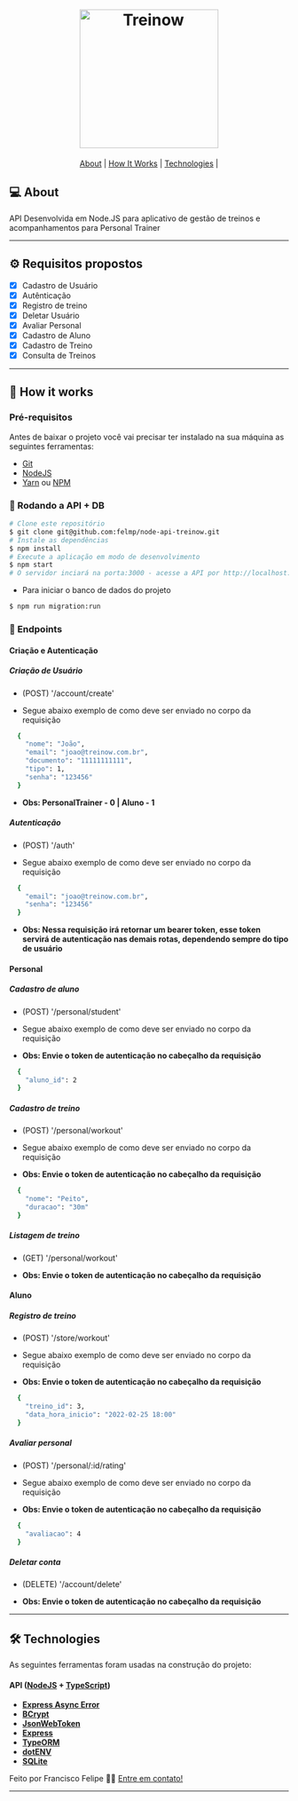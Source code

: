 <h1 align="center">
    <img alt="Treinow" title="" src="https://imgbox.com/fYyoWo4t" width="250px" />
</h1>

<p align="center">
 <a href="#-about">About</a> |
 <!-- <a href="#-funcionalidades">Funcionalidades</a> | -->
 <a href="#-how-it-works">How It Works</a> | 
 <a href="#-technologies">Technologies</a> | 
</p>


## 💻 About

API Desenvolvida em Node.JS para aplicativo de gestão de treinos e acompanhamentos para Personal Trainer

---

## ⚙️ Requisitos propostos
- [x] Cadastro de Usuário
- [x] Autênticação
- [x] Registro de treino
- [x] Deletar Usuário
- [x] Avaliar Personal
- [x] Cadastro de Aluno
- [x] Cadastro de Treino
- [x] Consulta de Treinos

---

## 🚀 How it works

### Pré-requisitos

Antes de baixar o projeto você vai precisar ter instalado na sua máquina as seguintes ferramentas:

* [Git](https://git-scm.com)
* [NodeJS](https://nodejs.org/en/)
* [Yarn](https://yarnpkg.com/) ou [NPM](https://www.npmjs.com/)

### 🎲 Rodando a API + DB

```bash
# Clone este repositório
$ git clone git@github.com:felmp/node-api-treinow.git
# Instale as dependências
$ npm install
# Execute a aplicação em modo de desenvolvimento
$ npm start
# O servidor inciará na porta:3000 - acesse a API por http://localhost:3000 
```

* Para iniciar o banco de dados do projeto

```bash
$ npm run migration:run
```

### 🎲 Endpoints

#### Criação e Autenticação

##### Criação de Usuário

- (POST) '/account/create'

- Segue abaixo exemplo de como deve ser enviado no corpo da requisição

```bash
  {
    "nome": "João",
    "email": "joao@treinow.com.br",
    "documento": "11111111111",
    "tipo": 1,
    "senha": "123456"
  }
```

- **Obs: PersonalTrainer - 0 | Aluno - 1** 

##### Autenticação

- (POST) '/auth'

- Segue abaixo exemplo de como deve ser enviado no corpo da requisição

```bash
  {
    "email": "joao@treinow.com.br",
    "senha": "123456"
  }
```
- **Obs: Nessa requisição irá retornar um bearer token, esse token servirá de autenticação nas demais rotas, dependendo sempre do tipo de usuário** 

#### Personal

##### Cadastro de aluno

- (POST) '/personal/student'

- Segue abaixo exemplo de como deve ser enviado no corpo da requisição

- **Obs: Envie o token de autenticação no cabeçalho da requisição** 

```bash
  {
    "aluno_id": 2
  }
```

##### Cadastro de treino

- (POST) '/personal/workout'

- Segue abaixo exemplo de como deve ser enviado no corpo da requisição

- **Obs: Envie o token de autenticação no cabeçalho da requisição** 

```bash
  {
    "nome": "Peito",
    "duracao": "30m"
  }
```

##### Listagem de treino

- (GET) '/personal/workout'

- **Obs: Envie o token de autenticação no cabeçalho da requisição**


#### Aluno

##### Registro de treino

- (POST) '/store/workout'

- Segue abaixo exemplo de como deve ser enviado no corpo da requisição

- **Obs: Envie o token de autenticação no cabeçalho da requisição** 

```bash
  {
    "treino_id": 3,
    "data_hora_inicio": "2022-02-25 18:00"
  }
```

##### Avaliar personal

- (POST) '/personal/:id/rating'

- Segue abaixo exemplo de como deve ser enviado no corpo da requisição

- **Obs: Envie o token de autenticação no cabeçalho da requisição** 

```bash
  {
    "avaliacao": 4
  }
```

##### Deletar conta

- (DELETE) '/account/delete'

- **Obs: Envie o token de autenticação no cabeçalho da requisição**

---

## 🛠 Technologies

As seguintes ferramentas foram usadas na construção do projeto:

#### **API**  ([NodeJS](https://nodejs.org/en/)  +  [TypeScript](https://www.typescriptlang.org/))

-   **[Express Async Error](https://www.npmjs.com/package/express-async-errors)**
-   **[BCrypt](https://www.npmjs.com/package/bcrypt)**
-   **[JsonWebToken](https://jwt.io/)**
-   **[Express](https://expressjs.com/pt-br/)**
-   **[TypeORM](https://typeorm.io/)**
-   **[dotENV](https://www.npmjs.com/package/dotenv)**
-   **[SQLite](https://github.com/mapbox/node-sqlite3)**


Feito por Francisco Felipe 👋🏽 [Entre em contato!](https://www.linkedin.com/in/francisco-felipe-ferreira-de-sousa-a5342522b/)

---
